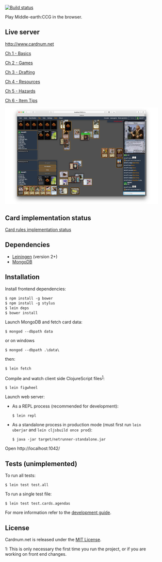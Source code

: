 [![Build status](https://circleci.com/gh/rezwits/cardnum/tree/master.svg?style=shield)](https://circleci.com/gh/rezwits/cardnum/tree/master)

Play Middle-earth:CCG in the browser.

## Live server

http://www.cardnum.net

[Ch 1 - Basics](https://www.youtube.com/watch?v=NVUjf6YrL_A)

[Ch 2 - Games](https://www.youtube.com/watch?v=kMNXLibDVGE)

[Ch 3 - Drafting](https://www.youtube.com/watch?v=r5tFzhFe6-E)

[Ch 4 - Resources](https://www.youtube.com/watch?v=3-DuGG2NNAc)

[Ch 5 - Hazards](https://www.youtube.com/watch?v=cy8lLzPUBlE)

[Ch 6 - Item Tips](https://www.youtube.com/watch?v=QCURuej2IsY)

![screenshot](/resources/public/img/meccg_shot2.jpg)

## Card implementation status

[Card rules implementation status](https://docs.google.com/spreadsheets/d/1Ly2RVe4QZRhN6TUfV1YO9DuuYvywzMnnaCunQapzzfs/edit?usp=sharing)


## Dependencies

* [Leiningen](https://leiningen.org/) (version 2+)
* [MongoDB](https://docs.mongodb.com/manual/administration/install-community/)


## Installation

Install frontend dependencies:

```
$ npm install -g bower
$ npm install -g stylus
$ lein deps
$ bower install
```

Launch MongoDB and fetch card data:

```
$ mongod --dbpath data
```
or on windows
```
$ mongod --dbpath .\data\
```
then:
```
$ lein fetch
```

Compile and watch client side ClojureScript files<sup>[1](#footnote_1)</sup>:

```
$ lein figwheel
```

Launch web server:

* As a REPL process (recommended for development):
    ```
    $ lein repl
    ```
* As a standalone process in production mode (must first run `lein uberjar` and `lein cljsbuild once prod`):
    ```
    $ java -jar target/netrunner-standalone.jar
    ```

Open http://localhost:1042/


## Tests (unimplemented)

To run all tests:

```
$ lein test test.all
```

To run a single test file:
```
$ lein test test.cards.agendas
```

For more information refer to the [development guide](https://github.com/rezwits/meccg/wiki/Getting-Started-with-Development).

## License

Cardnum.net is released under the [MIT License](http://www.opensource.org/licenses/MIT).


<a name="footnote_1">1</a>: This is only necessary the first time you run the project, or if you are working on front end changes.
